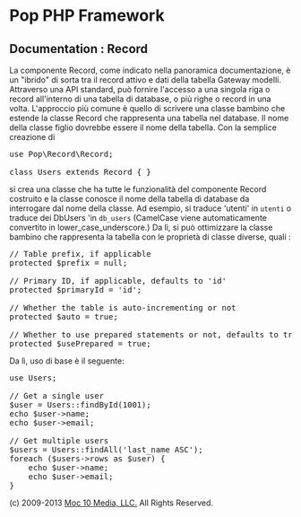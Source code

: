 Pop PHP Framework
=================

Documentation : Record
----------------------

La componente Record, come indicato nella panoramica documentazione, è un "ibrido" di sorta tra il record attivo e dati della tabella Gateway modelli. Attraverso una API standard, può fornire l'accesso a una singola riga o record all'interno di una tabella di database, o più righe o record in una volta. L'approccio più comune è quello di scrivere una classe bambino che estende la classe Record che rappresenta una tabella nel database. Il nome della classe figlio dovrebbe essere il nome della tabella. Con la semplice creazione di

<pre>
use Pop\Record\Record;

class Users extends Record { }
</pre>

si crea una classe che ha tutte le funzionalità del componente Record costruito e la classe conosce il nome della tabella di database da interrogare dal nome della classe. Ad esempio, si traduce 'utenti' in `utenti` o traduce dei DbUsers 'in `db_users` (CamelCase viene automaticamente convertito in lower_case_underscore.) Da lì, si può ottimizzare la classe bambino che rappresenta la tabella con le proprietà di classe diverse, quali :

<pre>
// Table prefix, if applicable
protected $prefix = null;

// Primary ID, if applicable, defaults to 'id'
protected $primaryId = 'id';

// Whether the table is auto-incrementing or not
protected $auto = true;

// Whether to use prepared statements or not, defaults to true
protected $usePrepared = true;
</pre>

Da lì, uso di base è il seguente:

<pre>
use Users;

// Get a single user
$user = Users::findById(1001);
echo $user->name;
echo $user->email;

// Get multiple users
$users = Users::findAll('last_name ASC');
foreach ($users->rows as $user) {
    echo $user->name;
    echo $user->email;
}
</pre>

(c) 2009-2013 [Moc 10 Media, LLC.](http://www.moc10media.com) All Rights Reserved.
